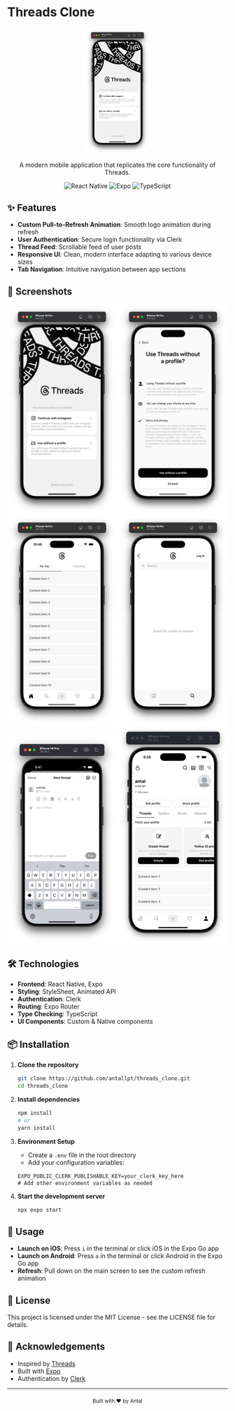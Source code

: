 # Threads Clone

<div align="center">
  <img src="./screenshots/login-screen.png" alt="Threads Clone" width="150"/>
  
  <p>A modern mobile application that replicates the core functionality of Threads.</p>

  <div>
    <img src="https://img.shields.io/badge/React_Native-20232A?style=for-the-badge&logo=react&logoColor=61DAFB" alt="React Native"/>
    <img src="https://img.shields.io/badge/Expo-000020?style=for-the-badge&logo=expo&logoColor=white" alt="Expo"/>
    <img src="https://img.shields.io/badge/TypeScript-007ACC?style=for-the-badge&logo=typescript&logoColor=white" alt="TypeScript"/>
  </div>
</div>

## ✨ Features

- **Custom Pull-to-Refresh Animation**: Smooth logo animation during refresh
- **User Authentication**: Secure login functionality via Clerk
- **Thread Feed**: Scrollable feed of user posts
- **Responsive UI**: Clean, modern interface adapting to various device sizes
- **Tab Navigation**: Intuitive navigation between app sections

## 📱 Screenshots

<div align="center">
  <img src="./screenshots/login-screen.png" alt="Login Screen" width="250"/>
  <img src="./screenshots/no-profile.png" alt="No Profile Screen" width="250"/>
  <img src="./screenshots/feed-screen.png" alt="Feed Screen" width="250"/>
  <img src="./screenshots/search-screen.png" alt="Search Screen" width="250"/>
  <img src="./screenshots/create-screen.png" alt="Search Screen" width="250"/>
  <img src="./screenshots/profile-screen.png" alt="Search Screen" width="250"/>
</div>

## 🛠️ Technologies

- **Frontend**: React Native, Expo
- **Styling**: StyleSheet, Animated API
- **Authentication**: Clerk
- **Routing**: Expo Router
- **Type Checking**: TypeScript
- **UI Components**: Custom & Native components

## 📦 Installation

1. **Clone the repository**
   ```bash
   git clone https://github.com/antallpt/threads_clone.git
   cd threads_clone
   ```

2. **Install dependencies**
   ```bash
   npm install
   # or
   yarn install
   ```

3. **Environment Setup**
   - Create a `.env` file in the root directory
   - Add your configuration variables:
   ```
   EXPO_PUBLIC_CLERK_PUBLISHABLE_KEY=your_clerk_key_here
   # Add other environment variables as needed
   ```

4. **Start the development server**
   ```bash
   npx expo start
   ```

## 📱 Usage

- **Launch on iOS**: Press `i` in the terminal or click iOS in the Expo Go app
- **Launch on Android**: Press `a` in the terminal or click Android in the Expo Go app
- **Refresh**: Pull down on the main screen to see the custom refresh animation


## 📄 License

This project is licensed under the MIT License - see the LICENSE file for details.

## 🙏 Acknowledgements

- Inspired by [Threads](https://threads.net)
- Built with [Expo](https://expo.dev/)
- Authentication by [Clerk](https://clerk.dev/)

---

<div align="center">
  <sub>Built with ❤️ by Antal</sub>
</div>